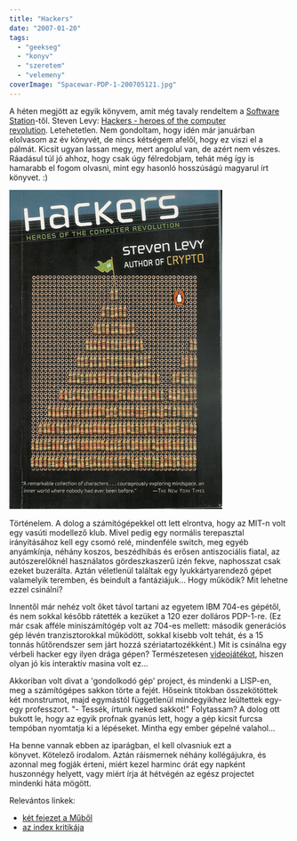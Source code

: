 ```yaml
---
title: "Hackers"
date: "2007-01-20"
tags: 
  - "geekseg"
  - "konyv"
  - "szeretem"
  - "velemeny"
coverImage: "Spacewar-PDP-1-200705121.jpg"
---
```


A héten megjött az egyik könyvem, amit még tavaly rendeltem a [Software Station](http://www.swsbooks.hu/)\-től. Steven Levy: [Hackers - heroes of the computer revolution](http://www.amazon.com/exec/obidos/ASIN/0141000511). Letehetetlen. Nem gondoltam, hogy idén már januárban elolvasom az év könyvét, de nincs kétségem afelől, hogy ez viszi el a pálmát. Kicsit ugyan lassan megy, mert angolul van, de azért nem vészes. Ráadásul túl jó ahhoz, hogy csak úgy félredobjam, tehát még így is hamarabb el fogom olvasni, mint egy hasonló hosszúságú magyarul írt könyvet. :)

![hackers](images/hackers.jpg)

Történelem. A dolog a számítógépekkel ott lett elrontva, hogy az MIT-n volt egy vasúti modellező klub. Mivel pedig egy normális terepasztal irányításához kell egy csomó relé, mindenféle switch, meg egyéb anyámkínja, néhány koszos, beszédhibás és erősen antiszociális fiatal, az autószerelőknél használatos gördeszkaszerű izén fekve, naphosszat csak ezeket buzerálta. Aztán véletlenül találtak egy lyukkártyarendező gépet valamelyik teremben, és beindult a fantáziájuk... Hogy működik? Mit lehetne ezzel csinálni?

Innentől már nehéz volt őket távol tartani az egyetem IBM 704-es gépétől, és nem sokkal később rátették a kezüket a 120 ezer dolláros PDP-1-re. (Ez már csak afféle miniszámítógép volt az 704-es mellett: második generációs gép lévén tranzisztorokkal működött, sokkal kisebb volt tehát, és a 15 tonnás hűtőrendszer sem járt hozzá szériatartozékként.) Mit is csinálna egy vérbeli hacker egy ilyen drága gépen? Természetesen [videojátékot](http://spacewar.oversigma.com/), hiszen olyan jó kis interaktív masina volt ez...

Akkoriban volt divat a 'gondolkodó gép' project, és mindenki a LISP-en, meg a számítógépes sakkon törte a fejét. Hőseink titokban összekötöttek két monstrumot, majd egymástól függetlenül mindegyikhez leültettek egy-egy professzort. "- Tessék, írtunk neked sakkot!" Folytassam? A dolog ott bukott le, hogy az egyik profnak gyanús lett, hogy a gép kicsit furcsa tempóban nyomtatja ki a lépéseket. Mintha egy ember gépelné valahol...

Ha benne vannak ebben az iparágban, el kell olvasniuk ezt a könyvet. Kötelező irodalom. Aztán ráismernek néhány kollégájukra, és azonnal meg fogják érteni, miért kezel harminc órát egy napként huszonnégy helyett, vagy miért írja át hétvégén az egész projectet mindenki háta mögött.

Relevántos linkek:

- [két fejezet a Műből](ftp://ftp.sac.sk/pub/sac/text/hckrs10.zip)
- [az index kritikája](http://index.hu/tech/szoftver/hack1201/)
